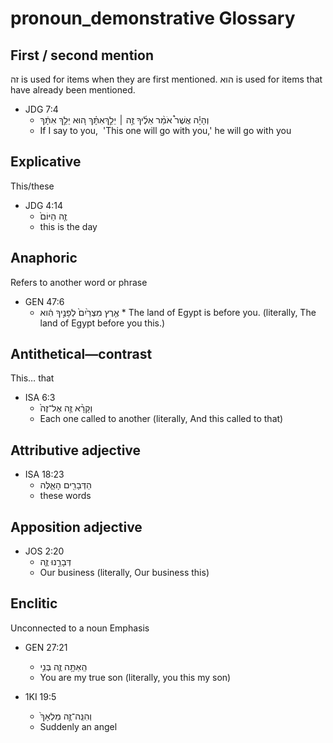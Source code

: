 # pronoun_demonstrative Glossary
## First / second mention
זה is used for items when they are first mentioned. 
הוא is used for items that have already been mentioned.
* JDG 7:4
    * וְהָיָ֡ה אֲשֶׁר֩ אֹמַ֨ר אֵלֶ֜יךָ זֶ֣ה ׀ יֵלֵ֣ךְאִתָּ֗ךְ ה֚וּא יֵלֵ֣ךְ אִתָּ֔ךְ 
    * If I say to you,  'This one will go with you,' he will go with you 

## Explicative
This/these
* JDG 4:14
    * זֶ֤ה הַיּוֹם֙ 
    * this is the day 

## Anaphoric
Refers to another word or phrase
* GEN 47:6
    * אֶ֤רֶץ מִצְרַ֙יִם֙ לְפָנֶ֣יךָ הִ֔וא *
     The land of Egypt is before you. (literally, The land of Egypt before you this.)

## Antithetical—contrast
This… that
* ISA 6:3
    * וְקָרָ֨א זֶ֤ה אֶל־זֶה֙ 
    * Each one called to another (literally, And this called to that) 	

## Attributive adjective
* ISA 18:23
    * הַדְּבָרִ֖ים הָאֵ֑לֶּה 
    * these words

## Apposition adjective
* JOS 2:20
    * דְּבָרֵ֣נוּ זֶ֑ה 
    * Our business (literally, Our business this)

## Enclitic
Unconnected to a noun
    Emphasis
* GEN 27:21
    * הַֽאַתָּ֥ה זֶ֛ה בְּנִ֥י 
    * You are my true son (literally, you this my son)

* 1KI 19:5
    * וְהִנֵּֽה־זֶ֤ה מַלְאָךְ֙ 
    * Suddenly an angel 